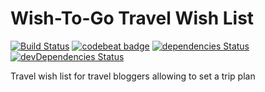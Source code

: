 # Wish-To-Go Travel Wish List
[![Build Status](https://travis-ci.org/jseto/wish-to-go.svg?branch=master)](https://travis-ci.org/jseto/wish-to-go) [![codebeat badge](https://codebeat.co/badges/8d092158-c69f-4613-a154-dbb5611f9a04)](https://codebeat.co/projects/github-com-jseto-wish-to-go-master)
[![dependencies Status](https://david-dm.org/jseto/wish-to-go/status.svg)](https://david-dm.org/jseto/wish-to-go) [![devDependencies Status](https://david-dm.org/jseto/wish-to-go/dev-status.svg)](https://david-dm.org/jseto/wish-to-go?type=dev)

Travel wish list for travel bloggers allowing to set a trip plan
